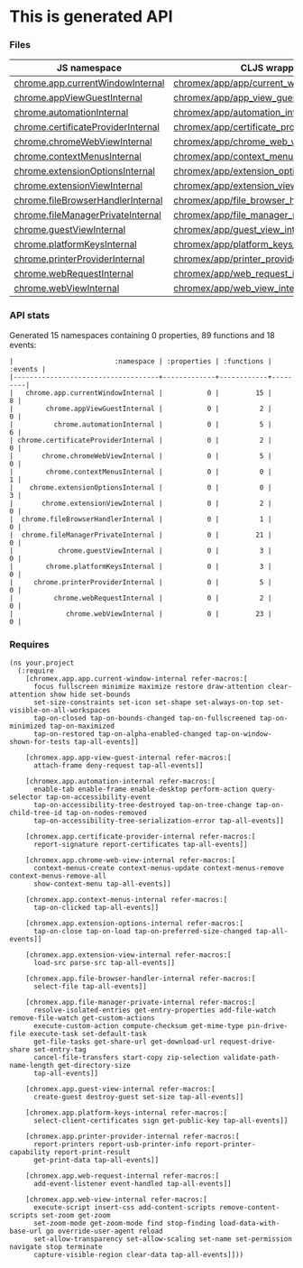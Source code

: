 # This is generated API

### Files

| JS namespace | CLJS wrapper |
| --- | --- |
| [chrome.app.currentWindowInternal](https://developer.chrome.com/extensions/app.currentWindowInternal) | [chromex/app/app/current_window_internal.clj](chromex/app/app/current_window_internal.clj) |
| [chrome.appViewGuestInternal](https://developer.chrome.com/extensions/appViewGuestInternal) | [chromex/app/app_view_guest_internal.clj](chromex/app/app_view_guest_internal.clj) |
| [chrome.automationInternal](https://developer.chrome.com/extensions/automationInternal) | [chromex/app/automation_internal.clj](chromex/app/automation_internal.clj) |
| [chrome.certificateProviderInternal](https://developer.chrome.com/extensions/certificateProviderInternal) | [chromex/app/certificate_provider_internal.clj](chromex/app/certificate_provider_internal.clj) |
| [chrome.chromeWebViewInternal](https://developer.chrome.com/extensions/chromeWebViewInternal) | [chromex/app/chrome_web_view_internal.clj](chromex/app/chrome_web_view_internal.clj) |
| [chrome.contextMenusInternal](https://developer.chrome.com/extensions/contextMenusInternal) | [chromex/app/context_menus_internal.clj](chromex/app/context_menus_internal.clj) |
| [chrome.extensionOptionsInternal](https://developer.chrome.com/extensions/extensionOptionsInternal) | [chromex/app/extension_options_internal.clj](chromex/app/extension_options_internal.clj) |
| [chrome.extensionViewInternal](https://developer.chrome.com/extensions/extensionViewInternal) | [chromex/app/extension_view_internal.clj](chromex/app/extension_view_internal.clj) |
| [chrome.fileBrowserHandlerInternal](https://developer.chrome.com/extensions/fileBrowserHandlerInternal) | [chromex/app/file_browser_handler_internal.clj](chromex/app/file_browser_handler_internal.clj) |
| [chrome.fileManagerPrivateInternal](https://developer.chrome.com/extensions/fileManagerPrivateInternal) | [chromex/app/file_manager_private_internal.clj](chromex/app/file_manager_private_internal.clj) |
| [chrome.guestViewInternal](https://developer.chrome.com/extensions/guestViewInternal) | [chromex/app/guest_view_internal.clj](chromex/app/guest_view_internal.clj) |
| [chrome.platformKeysInternal](https://developer.chrome.com/extensions/platformKeysInternal) | [chromex/app/platform_keys_internal.clj](chromex/app/platform_keys_internal.clj) |
| [chrome.printerProviderInternal](https://developer.chrome.com/extensions/printerProviderInternal) | [chromex/app/printer_provider_internal.clj](chromex/app/printer_provider_internal.clj) |
| [chrome.webRequestInternal](https://developer.chrome.com/extensions/webRequestInternal) | [chromex/app/web_request_internal.clj](chromex/app/web_request_internal.clj) |
| [chrome.webViewInternal](https://developer.chrome.com/extensions/webViewInternal) | [chromex/app/web_view_internal.clj](chromex/app/web_view_internal.clj) |


### API stats

Generated 15 namespaces containing 0 properties, 89 functions and 18 events:


    |                         :namespace | :properties | :functions | :events |
    |------------------------------------+-------------+------------+---------|
    |   chrome.app.currentWindowInternal |           0 |         15 |       8 |
    |        chrome.appViewGuestInternal |           0 |          2 |       0 |
    |          chrome.automationInternal |           0 |          5 |       6 |
    | chrome.certificateProviderInternal |           0 |          2 |       0 |
    |       chrome.chromeWebViewInternal |           0 |          5 |       0 |
    |        chrome.contextMenusInternal |           0 |          0 |       1 |
    |    chrome.extensionOptionsInternal |           0 |          0 |       3 |
    |       chrome.extensionViewInternal |           0 |          2 |       0 |
    |  chrome.fileBrowserHandlerInternal |           0 |          1 |       0 |
    |  chrome.fileManagerPrivateInternal |           0 |         21 |       0 |
    |           chrome.guestViewInternal |           0 |          3 |       0 |
    |        chrome.platformKeysInternal |           0 |          3 |       0 |
    |     chrome.printerProviderInternal |           0 |          5 |       0 |
    |          chrome.webRequestInternal |           0 |          2 |       0 |
    |             chrome.webViewInternal |           0 |         23 |       0 |

### Requires

```
(ns your.project
  (:require
    [chromex.app.app.current-window-internal refer-macros:[
      focus fullscreen minimize maximize restore draw-attention clear-attention show hide set-bounds
      set-size-constraints set-icon set-shape set-always-on-top set-visible-on-all-workspaces
      tap-on-closed tap-on-bounds-changed tap-on-fullscreened tap-on-minimized tap-on-maximized
      tap-on-restored tap-on-alpha-enabled-changed tap-on-window-shown-for-tests tap-all-events]]

    [chromex.app.app-view-guest-internal refer-macros:[
      attach-frame deny-request tap-all-events]]

    [chromex.app.automation-internal refer-macros:[
      enable-tab enable-frame enable-desktop perform-action query-selector tap-on-accessibility-event
      tap-on-accessibility-tree-destroyed tap-on-tree-change tap-on-child-tree-id tap-on-nodes-removed
      tap-on-accessibility-tree-serialization-error tap-all-events]]

    [chromex.app.certificate-provider-internal refer-macros:[
      report-signature report-certificates tap-all-events]]

    [chromex.app.chrome-web-view-internal refer-macros:[
      context-menus-create context-menus-update context-menus-remove context-menus-remove-all
      show-context-menu tap-all-events]]

    [chromex.app.context-menus-internal refer-macros:[
      tap-on-clicked tap-all-events]]

    [chromex.app.extension-options-internal refer-macros:[
      tap-on-close tap-on-load tap-on-preferred-size-changed tap-all-events]]

    [chromex.app.extension-view-internal refer-macros:[
      load-src parse-src tap-all-events]]

    [chromex.app.file-browser-handler-internal refer-macros:[
      select-file tap-all-events]]

    [chromex.app.file-manager-private-internal refer-macros:[
      resolve-isolated-entries get-entry-properties add-file-watch remove-file-watch get-custom-actions
      execute-custom-action compute-checksum get-mime-type pin-drive-file execute-task set-default-task
      get-file-tasks get-share-url get-download-url request-drive-share set-entry-tag
      cancel-file-transfers start-copy zip-selection validate-path-name-length get-directory-size
      tap-all-events]]

    [chromex.app.guest-view-internal refer-macros:[
      create-guest destroy-guest set-size tap-all-events]]

    [chromex.app.platform-keys-internal refer-macros:[
      select-client-certificates sign get-public-key tap-all-events]]

    [chromex.app.printer-provider-internal refer-macros:[
      report-printers report-usb-printer-info report-printer-capability report-print-result
      get-print-data tap-all-events]]

    [chromex.app.web-request-internal refer-macros:[
      add-event-listener event-handled tap-all-events]]

    [chromex.app.web-view-internal refer-macros:[
      execute-script insert-css add-content-scripts remove-content-scripts set-zoom get-zoom
      set-zoom-mode get-zoom-mode find stop-finding load-data-with-base-url go override-user-agent reload
      set-allow-transparency set-allow-scaling set-name set-permission navigate stop terminate
      capture-visible-region clear-data tap-all-events]]))
```